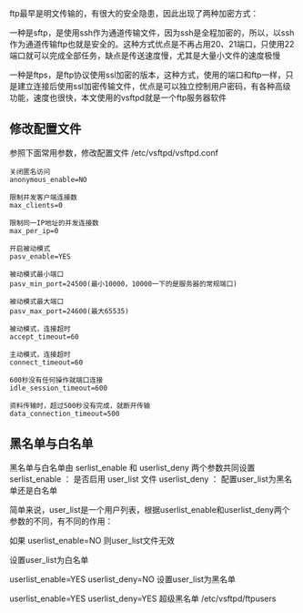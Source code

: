  ftp最早是明文传输的，有很大的安全隐患，因此出现了两种加密方式：

一种是sftp，是使用ssh作为通道传输文件，因为ssh是全程加密的，所以，以ssh作为通道传输ftp也就是安全的。这种方式优点是不再占用20、21端口，只使用22端口就可以完成全部任务，缺点是传送速度慢，尤其是大量小文件的速度极慢

一种是ftps，是ftp协议使用ssl加密的版本，这种方式，使用的端口和ftp一样，只是建立连接后使用ssl加密传输文件，优点是可以独立控制用户密码，有各种高级功能，速度也很快，本文使用的vsftpd就是一个ftp服务器软件




 





## 修改配置文件
参照下面常用参数，修改配置文件 /etc/vsftpd/vsftpd.conf
```
关闭匿名访问
anonymous_enable=NO

限制并发客户端连接数
max_clients=0

限制同一IP地址的并发连接数
max_per_ip=0

开启被动模式
pasv_enable=YES

被动模式最小端口
pasv_min_port=24500(最小10000，10000一下的是服务器的常规端口)

被动模式最大端口
pasv_max_port=24600(最大65535)

被动模式，连接超时
accept_timeout=60

主动模式，连接超时
connect_timeout=60

600秒没有任何操作就端口连接
idle_session_timeout=600

资料传输时，超过500秒没有完成，就断开传输
data_connection_timeout=500
```

## 黑名单与白名单
黑名单与白名单由 serlist_enable 和 userlist_deny 两个参数共同设置
serlist_enable ： 是否启用 user_list 文件
userlist_deny ： 配置user_list为黑名单还是白名单

简单来说，user_list是一个用户列表，根据userlist_enable和userlist_deny两个参数的不同，有不同的作用：

如果 userlist_enable=NO 则user_list文件无效

设置user_list为白名单

userlist_enable=YES
userlist_deny=NO
设置user_list为黑名单

userlist_enable=YES
userlist_deny=YES
超级黑名单 /etc/vsftpd/ftpusers

